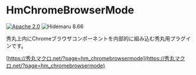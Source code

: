 # HmChromeBrowserMode

[![Apache 2.0](https://img.shields.io/badge/license-Apache_2.0-blue.svg?style=flat)](LICENSE)
![Hidemaru 8.66](https://img.shields.io/badge/Hidemaru-v8.66-6479ff.svg)

秀丸上内にChromeブラウザコンポーネントを内部的に組み込む秀丸用プラグインです。

[https://秀丸マクロ.net/?page=hm_chromebrowsermode](https://秀丸マクロ.net/?page=hm_chromebrowsermode)
